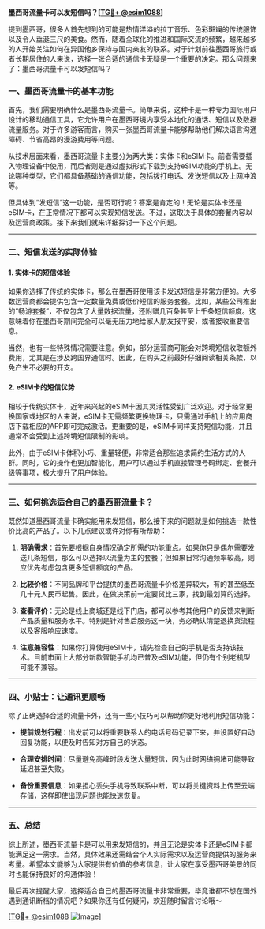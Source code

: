 **墨西哥流量卡可以发短信吗？[[TG💪+ @esim1088](https://t.me/s/esim1088)]**

提到墨西哥，很多人首先想到的可能是热情洋溢的拉丁音乐、色彩斑斓的传统服饰以及令人垂涎三尺的美食。然而，随着全球化的推进和国际交流的频繁，越来越多的人开始关注如何在异国他乡保持与国内亲友的联系。对于计划前往墨西哥旅行或者长期居住的人来说，选择一张合适的通信卡无疑是一个重要的决定。那么问题来了：墨西哥流量卡可以发短信吗？

### **一、墨西哥流量卡的基本功能**

首先，我们需要明确什么是墨西哥流量卡。简单来说，这种卡是一种专为国际用户设计的移动通信工具，它允许用户在墨西哥境内享受本地化的通话、短信以及数据流量服务。对于许多游客而言，购买一张墨西哥流量卡能够帮助他们解决语言沟通障碍、节省高昂的漫游费用等问题。

从技术层面来看，墨西哥流量卡主要分为两大类：实体卡和eSIM卡。前者需要插入物理设备中使用，而后者则是通过虚拟形式下载到支持eSIM功能的手机上。无论哪种类型，它们都具备基础的通信功能，包括拨打电话、发送短信以及上网冲浪等。

但具体到“发短信”这一功能，是否可行呢？答案是肯定的！无论是实体卡还是eSIM卡，在正常情况下都可以实现短信发送。不过，这取决于具体的套餐内容以及运营商政策。接下来我们就来详细探讨一下这个问题。

---

### **二、短信发送的实际体验**

#### **1. 实体卡的短信体验**
如果你选择了传统的实体卡，那么在墨西哥使用该卡发送短信是非常方便的。大多数运营商都会提供包含一定数量免费或低价短信的服务套餐。比如，某些公司推出的“畅游套餐”，不仅包含了大量数据流量，还附赠几百条甚至上千条短信额度。这意味着你在墨西哥期间完全可以毫无压力地给家人朋友报平安，或者接收重要信息。

当然，也有一些特殊情况需要注意。例如，部分运营商可能会对跨境短信收取额外费用，尤其是在涉及跨国界通信时。因此，在购买之前最好仔细阅读相关条款，以免产生不必要的开支。

#### **2. eSIM卡的短信优势**
相较于传统实体卡，近年来兴起的eSIM卡因其灵活性受到广泛欢迎。对于经常更换国家或地区的人来说，eSIM卡无需频繁更换物理卡，只需通过手机上的应用商店下载相应的APP即可完成激活。更重要的是，eSIM卡同样支持短信功能，并且通常不会受到上述跨境短信限制的影响。

此外，由于eSIM卡体积小巧、重量轻便，非常适合那些追求简约生活方式的人群。同时，它的操作也更加智能化，用户可以通过手机直接管理号码绑定、套餐升级等事项，极大提升了用户体验。

---

### **三、如何挑选适合自己的墨西哥流量卡？**

既然知道墨西哥流量卡确实能用来发短信，那么接下来的问题就是如何挑选一款性价比高的产品了。以下几点建议或许对你有所帮助：

1. **明确需求**：首先要根据自身情况确定所需的功能重点。如果你只是偶尔需要发送几条短信，那么可以选择以流量为主的套餐；但如果日常沟通频率较高，则应优先考虑包含更多短信额度的产品。
   
2. **比较价格**：不同品牌和平台提供的墨西哥流量卡价格差异较大，有的甚至低至几十元人民币起售。因此，在做决策前一定要货比三家，找到最划算的选择。

3. **查看评价**：无论是线上商城还是线下门店，都可以参考其他用户的反馈来判断产品质量和服务水平。特别是针对售后服务这一块，务必确认清楚退换货流程以及客服响应速度。

4. **注意兼容性**：如果你打算使用eSIM卡，请先检查自己的手机是否支持该技术。目前市面上大部分新款智能手机均已普及eSIM功能，但仍有个别老机型可能不兼容。

---

### **四、小贴士：让通讯更顺畅**

除了正确选择合适的流量卡外，还有一些小技巧可以帮助你更好地利用短信功能：

- **提前规划行程**：出发前可以将重要联系人的电话号码记录下来，并设置好自动回复功能，以便及时告知对方自己的状态。
  
- **合理安排时间**：尽量避免高峰时段发送大量短信，因为此时网络拥堵可能导致延迟甚至失败。

- **备份重要信息**：如果担心丢失手机导致联系中断，可以将关键资料上传至云端存储，这样即使出现问题也能快速恢复。

---

### **五、总结**

综上所述，墨西哥流量卡是可以用来发短信的，并且无论是实体卡还是eSIM卡都能满足这一需求。当然，具体效果还需结合个人实际需求以及运营商提供的服务来考量。希望本文能够为大家提供有价值的参考信息，让大家在享受墨西哥美景的同时也能保持良好的沟通体验！

最后再次提醒大家，选择适合自己的墨西哥流量卡非常重要，毕竟谁都不想在国外遇到通讯断档的情况吧？如果你还有任何疑问，欢迎随时留言讨论哦～

[[TG💪+ @esim1088](https://t.me/s/esim1088) ![Image](https://i.postimg.cc/4NQfJmqS/Snipaste-2025-05-13-00-14-12.png)]